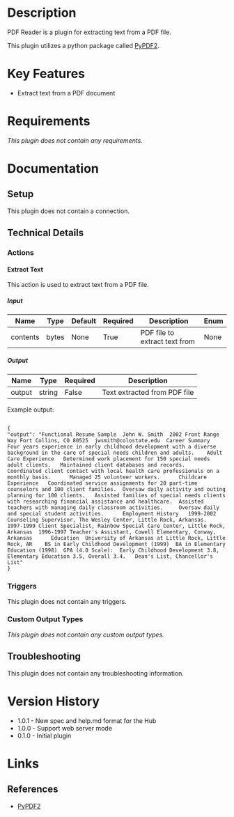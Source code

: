# Description

PDF Reader is a plugin for extracting text from a PDF file.

This plugin utilizes a python package called [PyPDF2](https://pypi.org/project/PyPDF2/).

# Key Features

* Extract text from a PDF document

# Requirements

_This plugin does not contain any requirements._

# Documentation

## Setup

This plugin does not contain a connection.

## Technical Details

### Actions

#### Extract Text

This action is used to extract text from a PDF file.

##### Input

|Name|Type|Default|Required|Description|Enum|
|----|----|-------|--------|-----------|----|
|contents|bytes|None|True|PDF file to extract text from|None|

##### Output

|Name|Type|Required|Description|
|----|----|--------|-----------|
|output|string|False|Text extracted from PDF file|

Example output:

```

{
"output": "Functional Resume Sample  John W. Smith  2002 Front Range Way Fort Collins, CO 80525  jwsmith@colostate.edu  Career Summary  Four years experience in early childhood development with a diverse background in the care of special needs children and adults.    Adult Care Experience   Determined work placement for 150 special needs adult clients.   Maintained client databases and records.   Coordinated client contact with local health care professionals on a monthly basis.      Managed 25 volunteer workers.      Childcare Experience   Coordinated service assignments for 20 part-time counselors and 100 client families.  Oversaw daily activity and outing planning for 100 clients.   Assisted families of special needs clients with researching financial assistance and healthcare.  Assisted teachers with managing daily classroom activities.     Oversaw daily and special student activities.      Employment History   1999-2002 Counseling Supervisor, The Wesley Center, Little Rock, Arkansas.    1997-1999 Client Specialist, Rainbow Special Care Center, Little Rock, Arkansas  1996-1997 Teacher's Assistant, Cowell Elementary, Conway, Arkansas      Education  University of Arkansas at Little Rock, Little Rock, AR    BS in Early Childhood Development (1999)  BA in Elementary Education (1998)  GPA (4.0 Scale):  Early Childhood Development 3.8, Elementary Education 3.5, Overall 3.4.   Dean's List, Chancellor's List"
}

```

### Triggers

This plugin does not contain any triggers.

### Custom Output Types

_This plugin does not contain any custom output types._

## Troubleshooting

This plugin does not contain any troubleshooting information.

# Version History

* 1.0.1 - New spec and help.md format for the Hub
* 1.0.0 - Support web server mode
* 0.1.0 - Initial plugin

# Links

## References

* [PyPDF2](https://pypi.org/project/PyPDF2/)

